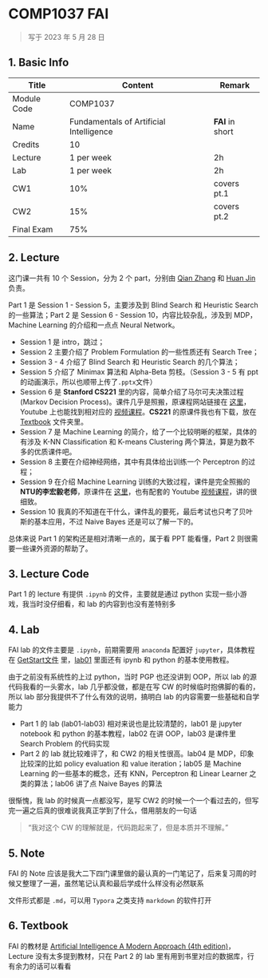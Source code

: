 # COMP1037 FAI

>   写于 2023 年 5 月 28 日

## 1. Basic Info

| Title       | Content                                 | Remark           |
| ----------- | --------------------------------------- | ---------------- |
| Module Code | COMP1037                                |                  |
| Name        | Fundamentals of Artificial Intelligence | **FAI** in short |
| Credits     | 10                                      |                  |
| Lecture     | 1 per week                              | 2h               |
| Lab         | 1 per week                              | 2h               |
| CW1         | 10%                                     | covers pt.1      |
| CW2         | 15%                                     | covers pt.2      |
| Final Exam  | 75%                                     |                  |

## 2. Lecture

这门课一共有 10 个 Session，分为 2 个 part，分别由 [Qian Zhang](https://research.nottingham.edu.cn/en/persons/qian-zhang) 和 [Huan Jin](https://research.nottingham.edu.cn/en/persons/huan-jin) 负责。

Part 1 是 Session 1 - Session 5，主要涉及到 Blind Search 和 Heuristic Search 的一些算法；Part 2 是 Session 6 - Session 10，内容比较杂乱，涉及到 MDP，Machine Learning 的介绍和一点点 Neural Network。

-   Session 1 是 intro，跳过；
-   Session 2 主要介绍了 Problem Formulation 的一些性质还有 Search Tree；
-   Session 3 - 4 介绍了 Blind Search 和 Heuristic Search 的几个算法；
-   Session 5 介绍了 Minimax 算法和 Alpha-Beta 剪枝。（Session 3 - 5 有 ppt 的动画演示，所以也顺带上传了`.pptx`文件）
-   Session 6 是 **Stanford CS221** 里的内容，简单介绍了马尔可夫决策过程(Markov Decision Process)。课件几乎是照搬，原课程网站链接在 [这里](https://stanford-cs221.github.io/autumn2022/modules/)， Youtube 上也能找到相对应的 [视频课程](https://www.youtube.com/watch?v=9g32v7bK3Co&t=4047s)。**CS221** 的原课件我也有下载，放在 [Textbook](./Textbook) 文件夹里。
-   Session 7 是 Machine Learning 的简介，给了一个比较明晰的框架，具体的有涉及 K-NN Classification 和 K-means Clustering 两个算法，算是为数不多的优质课件吧。
-   Session 8 主要在介绍神经网络，其中有具体给出训练一个 Perceptron 的过程；
-   Session 9 在介绍 Machine Learning 训练的大致过程，课件是完全照搬的**NTU的李宏毅老师**，原课件在 [这里](https://speech.ee.ntu.edu.tw/~hylee/ml/ml2021-course-data/regression%20(v16).pdf)，也有配套的 Youtube [视频课程](https://www.youtube.com/playlist?list=PLJV_el3uVTsMhtt7_Y6sgTHGHp1Vb2P2J)，讲的很细致。
-   Session 10 我真的不知道在干什么，课件乱的要死，最后考试也只考了贝叶斯的基本应用，不过 Naive Bayes 还是可以了解一下的。

总体来说 Part 1 的架构还是相对清晰一点的，属于看 PPT 能看懂，Part 2 则很需要一些课外资源的帮助了。

## 3. Lecture Code

Part 1 的 lecture 有提供 `.ipynb` 的文件，主要就是通过 python 实现一些小游戏，我当时没仔细看，和 lab 的内容到也没有差特别多

## 4. Lab

FAI lab 的文件主要是 `.ipynb`，前期需要用 `anaconda` 配置好 `jupyter`，具体教程在 [GetStart文件](./LAB/FAI-GetStart.pdf) 里，[lab01](./LAB/lab01) 里面还有 ipynb 和 python 的基本使用教程。

由于之前没有系统性的上过 python，当时 PGP 也还没讲到 OOP，所以 lab 的源代码我看的一头雾水，lab 几乎都没做，都是在写 CW 的时候临时抱佛脚的看的，所以 lab 部分我提供不了什么有效的说明，搞明白 lab 的内容需要一些基础和自学能力

-   Part 1 的 lab (lab01-lab03) 相对来说也是比较清楚的，lab01 是 jupyter notebook 和 python 的基本教程，lab02 在讲 OOP，lab03 是课件里 Search Problem 的代码实现
-   Part 2 的 lab 就比较难评了，和 CW2 的相关性很高。lab04 是 MDP，印象比较深的比如 policy evaluation 和 value iteration；lab05 是 Machine Learning 的一些基本的概念，还有 KNN，Perceptron 和 Linear Learner 之类的算法；lab06 讲了点 Naive Bayes 的算法

很惭愧，我 lab 的时候真一点都没写，是写 CW2 的时候一个一个看过去的，但写完一遍之后真的很难说我真正学到了什么，借用朋友的一句话

>   “我对这个 CW 的理解就是，代码跑起来了，但是本质并不理解。”

## 5. Note

FAI 的 Note 应该是我大二下四门课里做的最认真的一门笔记了，后来复习周的时候又整理了一遍，虽然笔记认真和最后学成什么样没有必然联系

文件形式都是 `.md`，可以用 `Typora` 之类支持 `markdown` 的软件打开

## 6. Textbook

FAI 的教材是 [Artificial Intelligence A Modern Approach (4th edition)](<./Textbook/Artificial Intelligence A Modern Approach.pdf>)，Lecture 没有太多提到教材，只在 Part 2 的 lab 里有用到书里对应的数据库，行有余力的话可以看看

